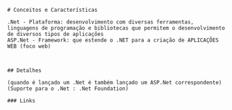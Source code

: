 	# Conceitos e Características

	.Net - Plataforma: desenvolvimento com diversas ferramentas, linguagens de programação e bibliotecas que permitem o desenvolvimento de diversos tipos de aplicações
	ASP.Net - Framework: que estende o .NET para a criação de APLICAÇÕES WEB (foco web)
		


	## Detalhes
	
	(quando é lançado um .Net é também lançado um ASP.Net correspondente)
	(Suporte para o .Net : .Net Foundation)

	### Links

	